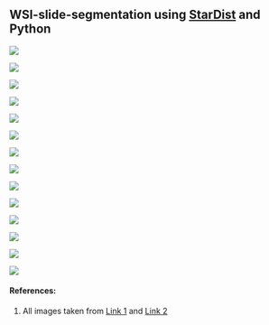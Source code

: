 ## WSI-slide-segmentation using [StarDist](https://github.com/stardist/stardist) and Python

![](https://github.com/ajinkya-kulkarni/WSI-slide-segmentation/blob/main/Test_Files/1_result.png)

![](https://github.com/ajinkya-kulkarni/WSI-slide-segmentation/blob/main/Test_Files/5_result.png)

![](https://github.com/ajinkya-kulkarni/WSI-slide-segmentation/blob/main/Test_Files/8_result.png)

![](https://github.com/ajinkya-kulkarni/WSI-slide-segmentation/blob/main/Test_Files/9_result.png)

![](https://github.com/ajinkya-kulkarni/WSI-slide-segmentation/blob/main/Test_Files/10_result.png)

![](https://github.com/ajinkya-kulkarni/WSI-slide-segmentation/blob/main/Test_Files/15_result.png)

![](https://github.com/ajinkya-kulkarni/WSI-slide-segmentation/blob/main/Test_Files/18_result.png)

![](https://github.com/ajinkya-kulkarni/WSI-slide-segmentation/blob/main/Test_Files/23_result.png)

![](https://github.com/ajinkya-kulkarni/WSI-slide-segmentation/blob/main/Test_Files/25_result.png)

![](https://github.com/ajinkya-kulkarni/WSI-slide-segmentation/blob/main/Test_Files/28_result.png)

![](https://github.com/ajinkya-kulkarni/WSI-slide-segmentation/blob/main/Test_Files/30_result.png)

![](https://github.com/ajinkya-kulkarni/WSI-slide-segmentation/blob/main/Test_Files/31_result.png)

![](https://github.com/ajinkya-kulkarni/WSI-slide-segmentation/blob/main/Test_Files/32_result.png)

![](https://github.com/ajinkya-kulkarni/WSI-slide-segmentation/blob/main/Test_Files/33_result.png)


#### References:

1. All images taken from [Link 1](https://twitter.com/JMGardnerMD) and [Link 2](https://twitter.com/kiko4docs)
